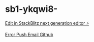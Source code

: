 # sb1-ykqwi8-

[Edit in StackBlitz next generation editor ⚡️](https://stackblitz.com/~/github.com/MathiasGonzalez/sb1-ykqwi8-)



[Error Push Email Github](https://ravicpoon.medium.com/how-to-fix-github-007-error-1056a1a41213)